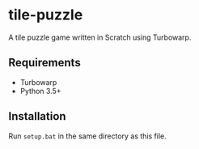 # tile-puzzle
A tile puzzle game written in Scratch using Turbowarp.

## Requirements
- Turbowarp
- Python 3.5+

## Installation
Run `setup.bat` in the same directory as this file.